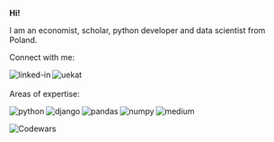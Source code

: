 **Hi!**

I am an economist, scholar, python developer and data scientist from Poland. 

Connect with me:

[<img align="left" alt="linked-in" src="https://img.shields.io/badge/linkedin-%230077B5.svg?&style=for-the-badge&logo=linkedin&logoColor=white" />](https://www.linkedin.com/in/s%C5%82awomir-czech-25773a243/)[<img align="left" alt="uekat" src="https://img.shields.io/badge/-UEKAT-00205B?style=for-the-badge" />](https://www.ue.katowice.pl/pracownicy/wydzial-zarzadzania/katedra-ekonomii-politycznej/slawomir-czech.html)<br>
<br>
Areas of expertise:

<img align="left" alt="python" src="https://img.shields.io/badge/-Python-3776AB?logo=python&logoColor=white&style=for-the-badge" /><img align="left" alt="django" src="https://img.shields.io/badge/-Django-092E20?logo=django&logoColor=white&style=for-the-badge" /><img align="left" alt="pandas" src="https://img.shields.io/badge/-Pandas-3776AB?logo=pandas&logoColor=white&style=for-the-badge" /><img align="left" alt="numpy" src="https://img.shields.io/badge/-NumPy-3776AB?logo=numpy&logoColor=white&style=for-the-badge" /><img align="left" alt="medium" src="https://img.shields.io/badge/postgres-%23316192.svg?&style=for-the-badge&logo=postgresql&logoColor=white" />
<br>


![Codewars](https://github.r2v.ch/codewars?user=SlawCzech&stroke=white)
